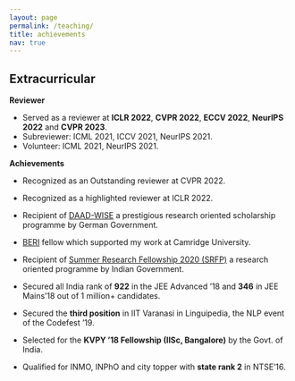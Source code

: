 ```yaml
---
layout: page
permalink: /teaching/
title: achievements
nav: true
---
```


## Extracurricular

**Reviewer**
 
  * Served as a reviewer at **ICLR 2022**, **CVPR 2022**, **ECCV 2022**, **NeurIPS 2022** and **CVPR 2023**.
  * Subreviewer: ICML 2021, ICCV 2021, NeurIPS 2021.
  * Volunteer: ICML 2021, NeurIPS 2021.

**Achievements**
* Recognized as an Outstanding reviewer at CVPR 2022.
* Recognized as a highlighted reviewer at ICLR 2022.
* Recipient of [DAAD-WISE](https://www2.daad.de/deutschland/stipendium/datenbank/en/21148-scholarship-database/?detail=50015295) a prestigious research oriented scholarship 
programme by German Government.

* [BERI](https://existence.org) fellow which supported my work at Camridge University.
* Recipient of [Summer Research Fellowship 2020 (SRFP)](https://www.ias.ac.in/) a research oriented programme by Indian Government.
* Secured all India rank of **922** in the JEE Advanced ’18 and **346** in JEE Mains’18 out of 1 million+ candidates.
* Secured the **third position** in IIT Varanasi in Linguipedia, the NLP event of the Codefest ’19.
* Selected for the **KVPY ’18 Fellowship (IISc, Bangalore)** by the Govt. of India.
* Qualified for INMO, INPhO and city topper with **state rank 2** in NTSE’16.
